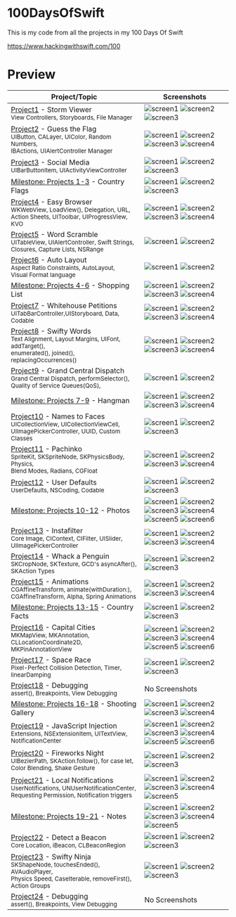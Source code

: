 # 100DaysOfSwift
This is my code from all the projects in my 100 Days Of Swift

https://www.hackingwithswift.com/100

# Preview
| Project/Topic | Screenshots |
| --------------|------------ |
| [Project1](https://github.com/AybarsBal/100DaysOfSwift/tree/master/01-Project1%20-%20Storm%20Viewer) - Storm Viewer <br/><sub> View Controllers, Storyboards, File Manager </sub>| ![screen1](https://github.com/AybarsBal/100DaysOfSwift/blob/master/01-Project1%20-%20Storm%20Viewer/screenshots/small/Screenshot1.png) ![screen2](https://github.com/AybarsBal/100DaysOfSwift/blob/master/01-Project1%20-%20Storm%20Viewer/screenshots/small/Screenshot2.png) ![screen3](https://github.com/AybarsBal/100DaysOfSwift/blob/master/01-Project1%20-%20Storm%20Viewer/screenshots/small/Screenshot3.png) |
| [Project2](https://github.com/AybarsBal/100DaysOfSwift/tree/master/02-Project2%20-%20Guess%20the%20Flag) - Guess the Flag <br/><sub> UIButton, CALayer, UIColor, Random Numbers, <br/>IBActions, UIAlertController Manager </sub>| ![screen1](https://github.com/AybarsBal/100DaysOfSwift/blob/master/02-Project2%20-%20Guess%20the%20Flag/screenshots/small/Screenshot1.png) ![screen2](https://github.com/AybarsBal/100DaysOfSwift/blob/master/02-Project2%20-%20Guess%20the%20Flag/screenshots/small/Screenshot2.png) ![screen3](https://github.com/AybarsBal/100DaysOfSwift/blob/master/02-Project2%20-%20Guess%20the%20Flag/screenshots/small/Screenshot3.png) ![screen4](https://github.com/AybarsBal/100DaysOfSwift/blob/master/02-Project2%20-%20Guess%20the%20Flag/screenshots/small/Screenshot4.png) |
| [Project3](https://github.com/AybarsBal/100DaysOfSwift/tree/master/03-Project3%20-%20Social%20Media) - Social Media <br/><sub> UIBarButtonItem, UIActivityViewController </sub>| ![screen1](https://github.com/AybarsBal/100DaysOfSwift/blob/master/03-Project3%20-%20Social%20Media/screenshots/small/Screenshot1.png) ![screen2](https://github.com/AybarsBal/100DaysOfSwift/blob/master/03-Project3%20-%20Social%20Media/screenshots/small/Screenshot2.png) ![screen3](https://github.com/AybarsBal/100DaysOfSwift/blob/master/03-Project3%20-%20Social%20Media/screenshots/small/Screenshot3.png) |
| [Milestone: Projects 1-3](https://github.com/AybarsBal/100DaysOfSwift/tree/master/04-Milestone-Projects%201-3%20-%20Country%20Flags) - Country Flags | ![screen1](https://github.com/AybarsBal/100DaysOfSwift/blob/master/04-Milestone-Projects%201-3%20-%20Country%20Flags/screenshots/small/Screenshot1.png) ![screen2](https://github.com/AybarsBal/100DaysOfSwift/blob/master/04-Milestone-Projects%201-3%20-%20Country%20Flags/screenshots/small/Screenshot2.png) ![screen3](https://github.com/AybarsBal/100DaysOfSwift/blob/master/04-Milestone-Projects%201-3%20-%20Country%20Flags/screenshots/small/Screenshot3.png) |
| [Project4](https://github.com/AybarsBal/100DaysOfSwift/tree/master/05-Project4%20-%20Easy%20Browser) - Easy Browser <br/><sub> WKWebView, LoadView(), Delegation, URL,<br/> Action Sheets, UIToolbar, UIProgressView, KVO </sub>| ![screen1](https://github.com/AybarsBal/100DaysOfSwift/blob/master/05-Project4%20-%20Easy%20Browser/screenshots/small/Screenshot1.png) ![screen2](https://github.com/AybarsBal/100DaysOfSwift/blob/master/05-Project4%20-%20Easy%20Browser/screenshots/small/Screenshot2.png) ![screen3](https://github.com/AybarsBal/100DaysOfSwift/blob/master/05-Project4%20-%20Easy%20Browser/screenshots/small/Screenshot3.png) ![screen4](https://github.com/AybarsBal/100DaysOfSwift/blob/master/05-Project4%20-%20Easy%20Browser/screenshots/small/Screenshot4.png) |
| [Project5](https://github.com/AybarsBal/100DaysOfSwift/tree/master/06-Project5%20-%20Word%20Scramble) - Word Scramble <br/><sub> UITableView, UIAlertController, Swift Strings,<br/> Closures, Capture Lists, NSRange </sub>| ![screen1](https://github.com/AybarsBal/100DaysOfSwift/blob/master/06-Project5%20-%20Word%20Scramble/screenshots/small/Screenshot1.png) ![screen2](https://github.com/AybarsBal/100DaysOfSwift/blob/master/06-Project5%20-%20Word%20Scramble/screenshots/small/Screenshot2.png) |
| [Project6](https://github.com/AybarsBal/100DaysOfSwift/tree/master/07-Project6%20-%20Auto%20Layout) - Auto Layout <br/><sub> Aspect Ratio Constraints, AutoLayout, <br/>Visual Format language</sub>| ![screen1](https://github.com/AybarsBal/100DaysOfSwift/blob/master/07-Project6%20-%20Auto%20Layout/screenshots/small/Screenshot1.png) ![screen2](https://github.com/AybarsBal/100DaysOfSwift/blob/master/07-Project6%20-%20Auto%20Layout/screenshots/small/Screenshot2.png) |
| [Milestone: Projects 4-6](https://github.com/AybarsBal/100DaysOfSwift/tree/master/08-Milestone-Projects%204-6%20-%20Shopping%20List) - Shopping List | ![screen1](https://github.com/AybarsBal/100DaysOfSwift/blob/master/08-Milestone-Projects%204-6%20-%20Shopping%20List/screenshots/small/Screenshot1.png) ![screen2](https://github.com/AybarsBal/100DaysOfSwift/blob/master/08-Milestone-Projects%204-6%20-%20Shopping%20List/screenshots/small/Screenshot2.png) ![screen3](https://github.com/AybarsBal/100DaysOfSwift/blob/master/08-Milestone-Projects%204-6%20-%20Shopping%20List/screenshots/small/Screenshot3.png) ![screen4](https://github.com/AybarsBal/100DaysOfSwift/blob/master/08-Milestone-Projects%204-6%20-%20Shopping%20List/screenshots/small/Screenshot4.png) |
| [Project7](https://github.com/AybarsBal/100DaysOfSwift/tree/master/09-Project7%20-%20Whitehouse%20Petitions) - Whitehouse Petitions <br/><sub> UITabBarController,UIStoryboard, Data, Codable </sub>| ![screen1](https://github.com/AybarsBal/100DaysOfSwift/blob/master/09-Project7%20-%20Whitehouse%20Petitions/screenshots/small/Screenshot1.png) ![screen2](https://github.com/AybarsBal/100DaysOfSwift/blob/master/09-Project7%20-%20Whitehouse%20Petitions/screenshots/small/Screenshot2.png) ![screen3](https://github.com/AybarsBal/100DaysOfSwift/blob/master/09-Project7%20-%20Whitehouse%20Petitions/screenshots/small/Screenshot3.png) ![screen4](https://github.com/AybarsBal/100DaysOfSwift/blob/master/09-Project7%20-%20Whitehouse%20Petitions/screenshots/small/Screenshot4.png) |
| [Project8](https://github.com/AybarsBal/100DaysOfSwift/tree/master/10-Project8%20-%20Swifty%20Words) - Swifty Words <br/><sub> Text Alignment, Layout Margins, UIFont, addTarget(),<br/> enumerated(), joined(), replacingOccurrences() </sub>| ![screen1](https://github.com/AybarsBal/100DaysOfSwift/blob/master/10-Project8%20-%20Swifty%20Words/screenshots/small/Screenshot1.png) ![screen2](https://github.com/AybarsBal/100DaysOfSwift/blob/master/10-Project8%20-%20Swifty%20Words/screenshots/small/Screenshot2.png) ![screen3](https://github.com/AybarsBal/100DaysOfSwift/blob/master/10-Project8%20-%20Swifty%20Words/screenshots/small/Screenshot3.png) ![screen4](https://github.com/AybarsBal/100DaysOfSwift/blob/master/10-Project8%20-%20Swifty%20Words/screenshots/small/Screenshot4.png) |
| [Project9](https://github.com/AybarsBal/100DaysOfSwift/tree/master/11-Project9%20-%20Grand%20Central%20Dispatch) - Grand Central Dispatch <br/><sub> Grand Central Dispatch, performSelector(), <br/>Quality of Service Queues(QoS),</sub>| ![screen1](https://github.com/AybarsBal/100DaysOfSwift/blob/master/11-Project9%20-%20Grand%20Central%20Dispatch/screenshots/small/Screenshot1.png) ![screen2](https://github.com/AybarsBal/100DaysOfSwift/blob/master/11-Project9%20-%20Grand%20Central%20Dispatch/screenshots/small/Screenshot2.png)  |
| [Milestone: Projects 7-9](https://github.com/AybarsBal/100DaysOfSwift/tree/master/12-Milestone-Projects%207-9%20-%20Hangman) - Hangman | ![screen1](https://github.com/AybarsBal/100DaysOfSwift/blob/master/12-Milestone-Projects%207-9%20-%20Hangman/screenshots/small/Screenshot1.png) ![screen2](https://github.com/AybarsBal/100DaysOfSwift/blob/master/12-Milestone-Projects%207-9%20-%20Hangman/screenshots/small/Screenshot2.png) ![screen3](https://github.com/AybarsBal/100DaysOfSwift/blob/master/12-Milestone-Projects%207-9%20-%20Hangman/screenshots/small/Screenshot3.png) ![screen4](https://github.com/AybarsBal/100DaysOfSwift/blob/master/12-Milestone-Projects%207-9%20-%20Hangman/screenshots/small/Screenshot4.png) |
| [Project10](https://github.com/AybarsBal/100DaysOfSwift/tree/master/13-Project10%20-%20Names%20to%20Faces) - Names to Faces <br/><sub> UICollectionView, UICollectionViewCell, UIImagePickerController, UUID, Custom Classes </sub>| ![screen1](https://github.com/AybarsBal/100DaysOfSwift/blob/master/13-Project10%20-%20Names%20to%20Faces/screenshots/small/Screenshot1.png) ![screen2](https://github.com/AybarsBal/100DaysOfSwift/blob/master/13-Project10%20-%20Names%20to%20Faces/screenshots/small/Screenshot2.png) ![screen3](https://github.com/AybarsBal/100DaysOfSwift/blob/master/13-Project10%20-%20Names%20to%20Faces/screenshots/small/Screenshot3.png)  |
| [Project11](https://github.com/AybarsBal/100DaysOfSwift/tree/master/14-Project11%20-%20Pachinko) - Pachinko <br/><sub> SpriteKit, SKSpriteNode, SKPhysicsBody, Physics, <br/>Blend Modes, Radians, CGFloat </sub> | ![screen1](https://github.com/AybarsBal/100DaysOfSwift/blob/master/14-Project11%20-%20Pachinko/screenshots/small/Screenshot1.png) ![screen2](https://github.com/AybarsBal/100DaysOfSwift/blob/master/14-Project11%20-%20Pachinko/screenshots/small/Screenshot2.png) ![screen3](https://github.com/AybarsBal/100DaysOfSwift/blob/master/14-Project11%20-%20Pachinko/screenshots/small/Screenshot3.png) ![screen4](https://github.com/AybarsBal/100DaysOfSwift/blob/master/14-Project11%20-%20Pachinko/screenshots/small/Screenshot4.png) |
| [Project12](https://github.com/AybarsBal/100DaysOfSwift/tree/master/15-Project12-%20UserDefaults) - User Defaults <br/><sub> UserDefaults, NSCoding, Codable </sub> | ![screen1](https://github.com/AybarsBal/100DaysOfSwift/blob/master/15-Project12-%20UserDefaults/screenshots/small/Screenshot1.png) ![screen2](https://github.com/AybarsBal/100DaysOfSwift/blob/master/15-Project12-%20UserDefaults/screenshots/small/Screenshot2.png) ![screen3](https://github.com/AybarsBal/100DaysOfSwift/blob/master/15-Project12-%20UserDefaults/screenshots/small/Screenshot3.png) |
| [Milestone: Projects 10-12](https://github.com/AybarsBal/100DaysOfSwift/tree/master/16-Milestone-Projects%2010-12%20-%20Photos) - Photos | ![screen1](https://github.com/AybarsBal/100DaysOfSwift/blob/master/16-Milestone-Projects%2010-12%20-%20Photos/screenshots/small/Screenshot1.png) ![screen2](https://github.com/AybarsBal/100DaysOfSwift/blob/master/16-Milestone-Projects%2010-12%20-%20Photos/screenshots/small/Screenshot2.png) ![screen3](https://github.com/AybarsBal/100DaysOfSwift/blob/master/16-Milestone-Projects%2010-12%20-%20Photos/screenshots/small/Screenshot3.png) ![screen4](https://github.com/AybarsBal/100DaysOfSwift/blob/master/16-Milestone-Projects%2010-12%20-%20Photos/screenshots/small/Screenshot4.png) ![screen5](https://github.com/AybarsBal/100DaysOfSwift/blob/master/16-Milestone-Projects%2010-12%20-%20Photos/screenshots/small/Screenshot5.png) ![screen6](https://github.com/AybarsBal/100DaysOfSwift/blob/master/16-Milestone-Projects%2010-12%20-%20Photos/screenshots/small/Screenshot6.png) |
| [Project13](https://github.com/AybarsBal/100DaysOfSwift/tree/master/17-Project13%20-%20Instafilter) - Instafilter <br/><sub> Core Image, CIContext, CIFilter, UISlider, UIImagePickerController </sub>| ![screen1](https://github.com/AybarsBal/100DaysOfSwift/blob/master/17-Project13%20-%20Instafilter/screenshots/small/Screenshot1.png) ![screen2](https://github.com/AybarsBal/100DaysOfSwift/blob/master/17-Project13%20-%20Instafilter/screenshots/small/Screenshot2.png) ![screen3](https://github.com/AybarsBal/100DaysOfSwift/blob/master/17-Project13%20-%20Instafilter/screenshots/small/Screenshot3.png) ![screen4](https://github.com/AybarsBal/100DaysOfSwift/blob/master/17-Project13%20-%20Instafilter/screenshots/small/Screenshot4.png) |
| [Project14](https://github.com/AybarsBal/100DaysOfSwift/tree/master/18-Project14%20-%20Whack%20a%20Penguin) - Whack a Penguin <br/><sub> SKCropNode, SKTexture, GCD's asyncAfter(), <br/>SKAction Types </sub>| ![screen1](https://github.com/AybarsBal/100DaysOfSwift/blob/master/18-Project14%20-%20Whack%20a%20Penguin/screenshots/small/Screenshot1.png) ![screen2](https://github.com/AybarsBal/100DaysOfSwift/blob/master/18-Project14%20-%20Whack%20a%20Penguin/screenshots/small/Screenshot2.png) ![screen3](https://github.com/AybarsBal/100DaysOfSwift/blob/master/18-Project14%20-%20Whack%20a%20Penguin/screenshots/small/Screenshot3.png) |
| [Project15](https://github.com/AybarsBal/100DaysOfSwift/tree/master/19-Project15%20-%20Animation) - Animations <br/><sub> CGAffineTransform, animate(withDuration:), CGAffineTransform, Alpha, Spring Animations </sub>| ![screen1](https://github.com/AybarsBal/100DaysOfSwift/blob/master/19-Project15%20-%20Animation/screenshots/small/Screenshot1.png) ![screen2](https://github.com/AybarsBal/100DaysOfSwift/blob/master/19-Project15%20-%20Animation/screenshots/small/Screenshot2.png) ![screen3](https://github.com/AybarsBal/100DaysOfSwift/blob/master/19-Project15%20-%20Animation/screenshots/small/Screenshot3.png) ![screen4](https://github.com/AybarsBal/100DaysOfSwift/blob/master/19-Project15%20-%20Animation/screenshots/small/Screenshot4.png) |
| [Milestone: Projects 13-15](https://github.com/AybarsBal/100DaysOfSwift/tree/master/20-Milestone-Projects%2013-15%20-%20Country%20Facts) - Country Facts | ![screen1](https://github.com/AybarsBal/100DaysOfSwift/blob/master/20-Milestone-Projects%2013-15%20-%20Country%20Facts/screenshots/small/Screenshot1.png) ![screen2](https://github.com/AybarsBal/100DaysOfSwift/blob/master/20-Milestone-Projects%2013-15%20-%20Country%20Facts/screenshots/small/Screenshot2.png) ![screen3](https://github.com/AybarsBal/100DaysOfSwift/blob/master/20-Milestone-Projects%2013-15%20-%20Country%20Facts/screenshots/small/Screenshot3.png)  |
| [Project16](https://github.com/AybarsBal/100DaysOfSwift/tree/master/21-Project16%20-%20Capital%20Cities) - Capital Cities <br/><sub> MKMapView, MKAnnotation, CLLocationCoordinate2D, MKPinAnnotationView </sub>| ![screen1](https://github.com/AybarsBal/100DaysOfSwift/blob/master/21-Project16%20-%20Capital%20Cities/screenshots/small/Screenshot1.png) ![screen2](https://github.com/AybarsBal/100DaysOfSwift/blob/master/21-Project16%20-%20Capital%20Cities/screenshots/small/Screenshot2.png) ![screen3](https://github.com/AybarsBal/100DaysOfSwift/blob/master/21-Project16%20-%20Capital%20Cities/screenshots/small/Screenshot3.png) ![screen4](https://github.com/AybarsBal/100DaysOfSwift/blob/master/21-Project16%20-%20Capital%20Cities/screenshots/small/Screenshot4.png) ![screen5](https://github.com/AybarsBal/100DaysOfSwift/blob/master/21-Project16%20-%20Capital%20Cities/screenshots/small/Screenshot5.png) ![screen6](https://github.com/AybarsBal/100DaysOfSwift/blob/master/21-Project16%20-%20Capital%20Cities/screenshots/small/Screenshot6.png) |
| [Project17](https://github.com/AybarsBal/100DaysOfSwift/tree/master/22-Project17%20-%20Space%20Race) - Space Race <br/><sub> Pixel-Perfect Collision Detection, Timer, linearDamping </sub>| ![screen1](https://github.com/AybarsBal/100DaysOfSwift/blob/master/22-Project17%20-%20Space%20Race/screenshots/small/Screenshot1.png) ![screen2](https://github.com/AybarsBal/100DaysOfSwift/blob/master/22-Project17%20-%20Space%20Race/screenshots/small/Screenshot2.png) ![screen3](https://github.com/AybarsBal/100DaysOfSwift/blob/master/22-Project17%20-%20Space%20Race/screenshots/small/Screenshot3.png) |
| [Project18](https://github.com/AybarsBal/100DaysOfSwift/tree/master/23-Project18%20-%20Debugging) - Debugging <br/><sub> assert(), Breakpoints, View Debugging </sub>| No Screenshots |
| [Milestone: Projects 16-18](https://github.com/AybarsBal/100DaysOfSwift/tree/master/24-Milestone-Projects%2016-18%20-%20Shooting%20Gallery) - Shooting Gallery | ![screen1](https://github.com/AybarsBal/100DaysOfSwift/blob/master/24-Milestone-Projects%2016-18%20-%20Shooting%20Gallery/screenshots/small/Screenshot1.png) ![screen2](https://github.com/AybarsBal/100DaysOfSwift/blob/master/24-Milestone-Projects%2016-18%20-%20Shooting%20Gallery/screenshots/small/Screenshot2.png) ![screen3](https://github.com/AybarsBal/100DaysOfSwift/blob/master/24-Milestone-Projects%2016-18%20-%20Shooting%20Gallery/screenshots/small/Screenshot3.png) ![screen4](https://github.com/AybarsBal/100DaysOfSwift/blob/master/24-Milestone-Projects%2016-18%20-%20Shooting%20Gallery/screenshots/small/Screenshot4.png)  |
| [Project19](https://github.com/AybarsBal/100DaysOfSwift/tree/master/25-Project19%20-%20JavaScript%20Injection) - JavaScript Injection <br/><sub> Extensions, NSExtensionItem, UITextView, NotificationCenter </sub>| ![screen1](https://github.com/AybarsBal/100DaysOfSwift/blob/master/25-Project19%20-%20JavaScript%20Injection/screenshots/small/Screenshot1.png) ![screen2](https://github.com/AybarsBal/100DaysOfSwift/blob/master/25-Project19%20-%20JavaScript%20Injection/screenshots/small/Screenshot2.png) ![screen3](https://github.com/AybarsBal/100DaysOfSwift/blob/master/25-Project19%20-%20JavaScript%20Injection/screenshots/small/Screenshot3.png) ![screen4](https://github.com/AybarsBal/100DaysOfSwift/blob/master/25-Project19%20-%20JavaScript%20Injection/screenshots/small/Screenshot4.png) ![screen5](https://github.com/AybarsBal/100DaysOfSwift/blob/master/25-Project19%20-%20JavaScript%20Injection/screenshots/small/Screenshot5.png) ![screen6](https://github.com/AybarsBal/100DaysOfSwift/blob/master/25-Project19%20-%20JavaScript%20Injection/screenshots/small/Screenshot6.png) |
| [Project20](https://github.com/AybarsBal/100DaysOfSwift/tree/master/26-Project20%20-%20Fireworks%20Night) - Fireworks Night <br/><sub> UIBezierPath, SKAction.follow(), for case let, <br/>Color Blending, Shake Gesture </sub>| ![screen1](https://github.com/AybarsBal/100DaysOfSwift/blob/master/26-Project20%20-%20Fireworks%20Night/screenshots/small/Screenshot1.png) ![screen2](https://github.com/AybarsBal/100DaysOfSwift/blob/master/26-Project20%20-%20Fireworks%20Night/screenshots/small/Screenshot2.png) ![screen3](https://github.com/AybarsBal/100DaysOfSwift/blob/master/26-Project20%20-%20Fireworks%20Night/screenshots/small/Screenshot3.png) |
| [Project21](https://github.com/AybarsBal/100DaysOfSwift/tree/master/27-Project21%20-%20Local%20Notifications) - Local Notifications <br/><sub> UserNotifications, UNUserNotificationCenter, <br/>Requesting Permission, Notification triggers </sub>| ![screen1](https://github.com/AybarsBal/100DaysOfSwift/blob/master/27-Project21%20-%20Local%20Notifications/screenshots/small/Screenshot1.png) ![screen2](https://github.com/AybarsBal/100DaysOfSwift/blob/master/27-Project21%20-%20Local%20Notifications/screenshots/small/Screenshot2.png) ![screen3](https://github.com/AybarsBal/100DaysOfSwift/blob/master/27-Project21%20-%20Local%20Notifications/screenshots/small/Screenshot3.png) ![screen4](https://github.com/AybarsBal/100DaysOfSwift/blob/master/27-Project21%20-%20Local%20Notifications/screenshots/small/Screenshot4.png) ![screen5](https://github.com/AybarsBal/100DaysOfSwift/blob/master/27-Project21%20-%20Local%20Notifications/screenshots/small/Screenshot5.png) |
| [Milestone: Projects 19-21](https://github.com/AybarsBal/100DaysOfSwift/tree/master/28-Milestone-Projects%2019-21%20-%20Notes) - Notes | ![screen1](https://github.com/AybarsBal/100DaysOfSwift/blob/master/28-Milestone-Projects%2019-21%20-%20Notes/screenshots/small/Screenshot1.png) ![screen2](https://github.com/AybarsBal/100DaysOfSwift/blob/master/28-Milestone-Projects%2019-21%20-%20Notes/screenshots/small/Screenshot2.png) ![screen3](https://github.com/AybarsBal/100DaysOfSwift/blob/master/28-Milestone-Projects%2019-21%20-%20Notes/screenshots/small/Screenshot3.png) ![screen4](https://github.com/AybarsBal/100DaysOfSwift/blob/master/28-Milestone-Projects%2019-21%20-%20Notes/screenshots/small/Screenshot4.png) ![screen5](https://github.com/AybarsBal/100DaysOfSwift/blob/master/28-Milestone-Projects%2019-21%20-%20Notes/screenshots/small/Screenshot5.png)  |
| [Project22](https://github.com/AybarsBal/100DaysOfSwift/tree/master/29-Project22%20-%20Detect%20a%20Beacon) - Detect a Beacon <br/><sub> Core Location, iBeacon, CLBeaconRegion </sub>| ![screen1](https://github.com/AybarsBal/100DaysOfSwift/blob/master/29-Project22%20-%20Detect%20a%20Beacon/screenshots/small/Screenshot1.png) ![screen2](https://github.com/AybarsBal/100DaysOfSwift/blob/master/29-Project22%20-%20Detect%20a%20Beacon/screenshots/small/Screenshot2.png) ![screen3](https://github.com/AybarsBal/100DaysOfSwift/blob/master/29-Project22%20-%20Detect%20a%20Beacon/screenshots/small/Screenshot3.png) |
| [Project23](https://github.com/AybarsBal/100DaysOfSwift/tree/master/30-Project23%20-%20Swifty%20Ninja) - Swifty Ninja <br/><sub> SKShapeNode, touchesEnded(), AVAudioPlayer, <br/>Physics Speed, CaseIterable, removeFirst(), Action Groups</sub>| ![screen1](https://github.com/AybarsBal/100DaysOfSwift/blob/master/30-Project23%20-%20Swifty%20Ninja/screenshots/small/Screenshot1.png) ![screen2](https://github.com/AybarsBal/100DaysOfSwift/blob/master/30-Project23%20-%20Swifty%20Ninja/screenshots/small/Screenshot2.png) ![screen3](https://github.com/AybarsBal/100DaysOfSwift/blob/master/30-Project23%20-%20Swifty%20Ninja/screenshots/small/Screenshot3.png) |
| [Project24](https://github.com/AybarsBal/100DaysOfSwift/tree/master/23-Project18%20-%20Debugging) - Debugging <br/><sub> assert(), Breakpoints, View Debugging </sub>| No Screenshots |
